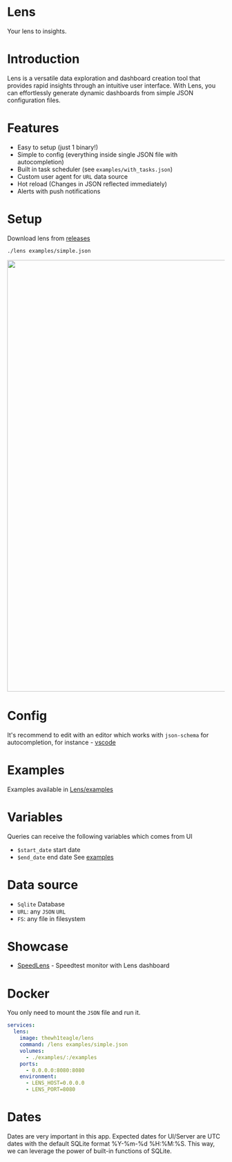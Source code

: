 # Lens

Your lens to insights.

# Introduction

Lens is a versatile data exploration and dashboard creation tool that provides rapid insights through an intuitive user interface. With Lens, you can effortlessly generate dynamic dashboards from simple JSON configuration files.

# Features

- Easy to setup (just 1 binary!)
- Simple to config (everything inside single JSON file with autocompletion)
- Built in task scheduler (see `examples/with_tasks.json`)
- Custom user agent for `URL` data source
- Hot reload (Changes in JSON reflected immediately)
- Alerts with push notifications

# Setup

Download lens from [releases](https://github.com/thewh1teagle/Lens/releases/latest)

```console
./lens examples/simple.json
```

<img width=1000 src="https://github.com/thewh1teagle/Lens/assets/61390950/12bc9528-1945-4fbd-a6c3-90cdcef1ddcd" />

# Config
It's recommend to edit with an editor which works with `json-schema` for autocompletion, for instance - [vscode](https://code.visualstudio.com/download)

# Examples
Examples available in [Lens/examples](https://github.com/thewh1teagle/Lens/tree/main/examples)

# Variables

Queries can receive the following variables which comes from UI

- `$start_date` start date
- `$end_date` end date
See [examples](examples)

# Data source
- `Sqlite` Database
- `URL`: any `JSON` `URL`
- `FS`: any file in filesystem

# Showcase

- [SpeedLens](https://github.com/thewh1teagle/SpeedLens) - Speedtest monitor with Lens dashboard

# Docker

You only need to mount the `JSON` file and run it.

```yaml
services:
  lens:
    image: thewh1teagle/lens
    command: /lens examples/simple.json
    volumes:
      - ./examples/:/examples
    ports:
      - 0.0.0.0:8080:8080
    environment:
      - LENS_HOST=0.0.0.0
      - LENS_PORT=8080
```

# Dates
Dates are very important in this app. 
Expected dates for UI/Server are UTC dates with the default SQLite format %Y-%m-%d %H:%M:%S. 
This way, we can leverage the power of built-in functions of SQLite.